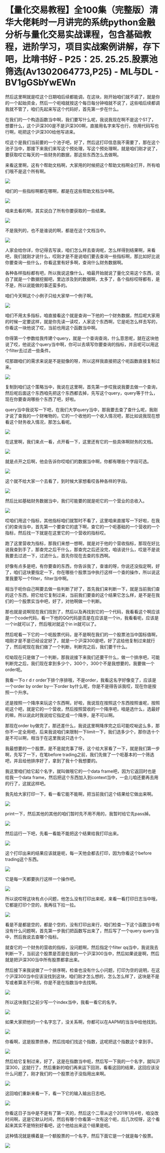 # 【量化交易教程】全100集（完整版）清华大佬耗时一月讲完的系统python金融分析与量化交易实战课程，包含基础教程，进阶学习，项目实战案例讲解，存下吧，比啃书好 - P25：25. 25.25.股票池筛选(Av1302064773,P25) - ML与DL - BV1gGSbYwEWn

然后这里啊就是哎这个日期咱后续都能调，在这块，刚开始咱们就不调了，就是你的一个起始资金，然后一个呃咱就按这个每日每分钟咱就不说了，这些咱后续都调我就不管了，咱们先起来写这个代码好，首先第一步在什么。

在我们的一个构造函数当中啊，我们要写什么呢，我说我现在啊不是这个S1了，想要什么，这个沪深300是不是沪深300啊，直接用名字来写也行，你用代码写也行啊，呃把这个沪深300给他写进来。

哎这个是我们当前要的一个池子吧，好了，然后这打印信息我不需要了，那在这个池子当中，那接下来我们来写这个预处理，写这个预处理啊，就是咱们刚才说了，要获取哎它每天的一些财务的数据，那这些东西怎么去做啊。

来看这里啊，这有个帮助文档啊，大家用的时候把这个帮助文档啊全打开，所有咱们哦不是这个所有啊。

![](img/cd4ad8e90303652c2cdd6e64e9b5bb71_1.png)

咱们的一些指标啊都在哪啊，都是在这些帮助文档当中啊。

![](img/cd4ad8e90303652c2cdd6e64e9b5bb71_3.png)

咱来去看的啊，其实说白了所有你要获取的一些结果。

![](img/cd4ad8e90303652c2cdd6e64e9b5bb71_5.png)

不是我列的，也不是谁说的啊，都是在这个文档当中。

![](img/cd4ad8e90303652c2cdd6e64e9b5bb71_7.png)

人家会给你详，你记得去写诶，咱们怎么样去查询呢，怎么样得到结果啊，来看吧，我们就刚才说什么，哎刚才是不是说咱们要去查询一些指标啊，那比如好比说你要查询一些什么，你看这里有好多啊，查询什么财务数据啊。

各种各样指标都有吧，所以我说这像什么，咱最开始就说了量化交易这个东西，说白了就是一个数据挖掘吧，里边涉及到的数据啊，太多了，各个指标哎呀都有，是不是，所以说能做的事还蛮多的。

咱们今天啊这个小例子只给大家举一个例子啊。

![](img/cd4ad8e90303652c2cdd6e64e9b5bb71_9.png)

咱们不用太多指标，咱直接看这个就是查询一下他的一个财务数据，然后呢大家用的时候一定要这样，就是你先读一读哎，人家这个东西啊，它是呃怎么样去写的，你看这一块他说了哎，当前也用这个函数当中啊。

你得第一个参数给我传建个query，就是一个查询查询，什么意思呢，就在这块他说了哎，他说这个query当中啊，你可以去填写你要查询的指标，并且呢可以用这个filter去过滤一些条件。

哎那跟咱们的需求来说是不是挺像的呀，所以这样我直接把这个呃函数直接复制过来。

![](img/cd4ad8e90303652c2cdd6e64e9b5bb71_11.png)

复制到咱们这个策略当中，我说在这里啊，首先第一步哎我说我要去做一个查询，然后呢后面这个东西咱先把这个东西都去掉，先写这个query，query等于什么，现在你要查询哪些个东西了吧，好啦。

query当中我说写一下吧，在我们大学query当中，那我要去查了查什么呢，我刚才说了查我的一个财唯物的，它的一个收他的一个收入情况吧，那比如说我现在想看这个财务收入情况，那怎么看呢。



![](img/cd4ad8e90303652c2cdd6e64e9b5bb71_13.png)

在这里啊，我们来点一看，点开看一下，这里还有它的一些具体啊财务的文档。

![](img/cd4ad8e90303652c2cdd6e64e9b5bb71_15.png)

就是点开之后啊，他会告诉你哎咱们的数据当中啊，你都有哪些个字段可选。

![](img/cd4ad8e90303652c2cdd6e64e9b5bb71_17.png)

这个就不给大家一个去看了，到时候大家想看哎各种各样的字段。

![](img/cd4ad8e90303652c2cdd6e64e9b5bb71_19.png)

然后比如基础财务数据当中，我们可能要的就是呃它的一个营业的总收入。

![](img/cd4ad8e90303652c2cdd6e64e9b5bb71_21.png)

哎咱们用这个指标，其他指标咱们就暂时不看了，这里咱来直接写一下好啦，在我们的查询当中，首先第一个要查它的底下啊，查它的一个呃基础的一个营收的一个指标，然后找一下就是在这里它的一个营收的指标哎。

跑了这里营收为指标，那我们来想一想啊，就是对于他的个营收指标，那现在好比说我查到手了，那查完之后干什么，那查完之后还没完，咱该说什么，哎是不是说我要去过滤一下，过滤什么，首先你现在去查的东西啊。

好像有点多是吧，有你要查的东西，你告诉我了，查谁的呀，你说还没指定啊，好了，咱们这块要指定一下，你在哪些个股票当中执行这样一个查的操作，所以说这里我要写一个filter，filter当中啊。

相当于呃你自己啊要去做一些判断了好了，首先我们来判断一下，就是当前我们查的这个东西，把它给它复制过来，当前我们要查的这个结果它怎么样，是不是在我们的一个股票实当中吧，好了，对他啊做一个判断。

那也就是说啊现在我们找到了，然后以及再找到它的一个代码，我看看这个啊应该是一个code代码，看一下他的QQ代码是否是在应该是一个in，我看看呃，应该是一个in就可以了，然后哦对就这个in in就可以了。

然后呢看一下它的一个呃股票代码，是不是啊在我们的一个股票池当中国标值啊，咱刚才是不是已经设定好了，就是一个沪深300是吧，好了这给他复制过来就行了，然后呢现在我们做了一个判断，判断完之后，我们要干什么。

哎呦现在只是做了一个判断，那我说接下来我们还要干什么，做一个排序吧，可能判断完之后，我们现在拿到多少个，300个，300个不是我想要的，我要做一个order呃。

我看一下o r d r order下排个序排哦，不是order，我看这名字好像变了，应该是一个order by order by一下order by什么呢，你是不是得告诉我哎，现在你是按照一个升序。

还是按照一个降序来玩这个东西啊，好啦，我说现在按照这个东西按照谁呢，按照呃这个吧，就是它的一个营收，然后按照营收的一个降序吧，咱是选什么，选最好的嘛，所以说此时我说给它指定成一个降序，是不可以啊。

那现在order by做完了，那还差什么，我说这里啊降序完之后可能哎呦这么多，那你不一定全用吧，后来我说咱们来限制一下limit一下，我们选多少个，那你选十个是不可以啊，相当于在这里我说只选十个。

我最想要的一个股票，是不是就完事了呀，这个给大家看了一下，就是我们第一步啊，先写了一下，在笔before trading之前，我们先做了一个呃基本的一个筛选吧，并且给他排序好了，拿到了我十个我想要的。

我这里咱们给它起个名字，就叫做哦它的一个data frame吧，因为它返回时也是给我一个data frame，然后把这个东西加入到context当中，一会儿咱还要再去用的行了，这就这样吧。

我先给大家打印一下，看一看它能不能啊，把当前我们这个结果给它做出来啊。

![](img/cd4ad8e90303652c2cdd6e64e9b5bb71_23.png)

print一下，然后其他的其他的咱们暂时先不用不用的，我暂时给它先pass掉。

![](img/cd4ad8e90303652c2cdd6e64e9b5bb71_25.png)

然后运行一下吧，先看一看能不能把这个结果给我打印出来。

![](img/cd4ad8e90303652c2cdd6e64e9b5bb71_27.png)

这个打印出来的结果应该就是呃，每一天他会都去打印，因为你看这个before trading这个东西。

![](img/cd4ad8e90303652c2cdd6e64e9b5bb71_29.png)

它是每一天都要执行这样一个操作吧。

![](img/cd4ad8e90303652c2cdd6e64e9b5bb71_31.png)

所以说哎呀这块有点小问题，他怎么没有打印出来呢，来看一看打印日志当中哦，它都是打印个空的，我再往下拉一拉。



![](img/cd4ad8e90303652c2cdd6e64e9b5bb71_33.png)

看是不是都是空的，都是个空的，没有打印出来行，咱们检查一下这个函数当中有没有什么问题啊，首先第一步我们把函数写出来了，然后写了一个query query当中，然后我说去查哪个指标。

就查它的一个财务的营收的指标，没问题啊，然后指定个filter qq当中，我说我去判断一下，当前这个股票是否是在我的一个沪深300当中，然后如果说是啊，然后就是把沪深300当中所有股票都拿出来。

然后接下来我说做了一个排序啊，检查也没有什么小问题，打印为空的说明，在这个沪深300当中应该没找到这块，咱们刚才怎么想的，怎么怎么样了，这块是不是写或者算法不行啊，你是不是在指数当中去找啊。



![](img/cd4ad8e90303652c2cdd6e64e9b5bb71_35.png)

所以这块我们之前少写一个index当中，我看一看它的名字。

![](img/cd4ad8e90303652c2cdd6e64e9b5bb71_37.png)

如果大家把他的一个名字忘了，没关系啊，你都可以在AAPM的当当中给他找到。

![](img/cd4ad8e90303652c2cdd6e64e9b5bb71_39.png)

你看啊，这是股票债券，然后找咱们找这个指数，这呢把这个指数这个拿到手。

![](img/cd4ad8e90303652c2cdd6e64e9b5bb71_41.png)

然后给它复制过来，好了，这是在指数当中呃，然后写一下我的一个名字，就叫沪深300，这就行了，然后重新的咱们再来运下回测，看看这回的结果，这回应该没什么问题了，刚才我们的一个股票池子没指用出来啊。



![](img/cd4ad8e90303652c2cdd6e64e9b5bb71_43.png)

这回咱们重新来看一下，看一下它的输入输出日志吧。

![](img/cd4ad8e90303652c2cdd6e64e9b5bb71_45.png)

你看这日子当中是不是有了第一天的，然后这个二零从这个201年1月4号，咱没改时间啊，这是它默认时间，然后有哪个你看第一次有这个呃，后几次哎呀，这个看起来其实不是特别好看吧，这个他给出来这个结果是呃。

这种情况就是横着是一个额股票的一个名字，然后下面它是一个就是每个股票。

![](img/cd4ad8e90303652c2cdd6e64e9b5bb71_47.png)